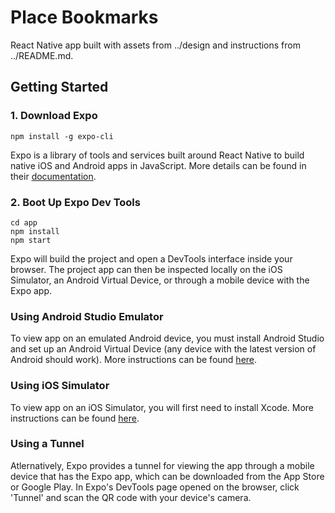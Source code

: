 # Place Bookmarks

React Native app built with assets from ../design and instructions from ../README.md.


## Getting Started

### 1. Download Expo
```
npm install -g expo-cli
```

Expo is a library of tools and services built around React Native to build native iOS and Android apps in JavaScript. More details can be found in their [documentation](https://docs.expo.io/).

### 2. Boot Up Expo Dev Tools
```
cd app
npm install
npm start
```

Expo will build the project and open a DevTools interface inside your browser. The project app can then be inspected locally on the iOS Simulator, an Android Virtual Device, or through a mobile device with the Expo app. 

### Using Android Studio Emulator

To view app on an emulated Android device, you must install Android Studio and set up an Android Virtual Device (any device with the latest version of Android should work). More instructions can be found [here](https://docs.expo.io/versions/latest/workflow/android-studio-emulator/).


### Using iOS Simulator

To view app on an iOS Simulator, you will first need to install Xcode. More instructions can be found [here](https://docs.expo.io/versions/v33.0.0/workflow/ios-simulator/).

### Using a Tunnel

Atlernatively, Expo provides a tunnel for viewing the app through a mobile device that has the Expo app, which can be downloaded from the App Store or Google Play. In Expo's DevTools page opened on the browser, click 'Tunnel' and scan the QR code with your device's camera.


